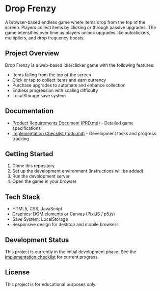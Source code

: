 # Drop Frenzy

A browser-based endless game where items drop from the top of the screen. Players collect items by clicking or through passive upgrades. The game intensifies over time as players unlock upgrades like autoclickers, multipliers, and drop frequency boosts.

## Project Overview

Drop Frenzy is a web-based idle/clicker game with the following features:
- Items falling from the top of the screen
- Click or tap to collect items and earn currency
- Purchase upgrades to automate and enhance collection
- Endless progression with scaling difficulty
- LocalStorage save system

## Documentation

- [Product Requirements Document (PRD.md)](./PRD.md) - Detailed game specifications
- [Implementation Checklist (todo.md)](./todo.md) - Development tasks and progress tracking

## Getting Started

1. Clone this repository
2. Set up the development environment (instructions will be added)
3. Run the development server
4. Open the game in your browser

## Tech Stack

- HTML5, CSS, JavaScript
- Graphics: DOM elements or Canvas (PixiJS / p5.js)
- Save System: LocalStorage
- Responsive design for desktop and mobile browsers

## Development Status

This project is currently in the initial development phase. See the [implementation checklist](./todo.md) for current progress.

## License

This project is for educational purposes only.
